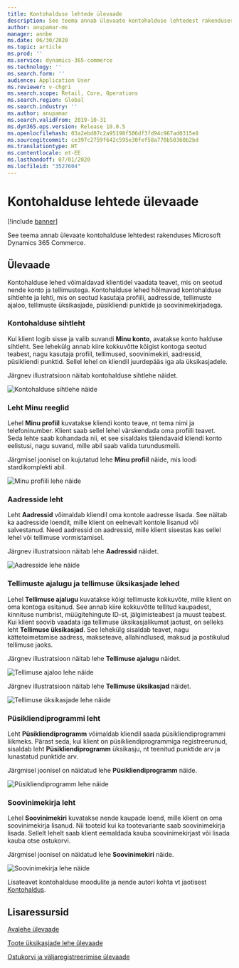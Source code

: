 ```yaml
---
title: Kontohalduse lehtede ülevaade
description: See teema annab ülevaate kontohalduse lehtedest rakenduses Microsoft Dynamics 365 Commerce.
author: anupamar-ms
manager: annbe
ms.date: 06/30/2020
ms.topic: article
ms.prod: ''
ms.service: dynamics-365-commerce
ms.technology: ''
ms.search.form: ''
audience: Application User
ms.reviewer: v-chgri
ms.search.scope: Retail, Core, Operations
ms.search.region: Global
ms.search.industry: ''
ms.author: anupamar
ms.search.validFrom: 2019-10-31
ms.dyn365.ops.version: Release 10.0.5
ms.openlocfilehash: 03a2ebd07c2a95198f506df3fd94c967ad0315e8
ms.sourcegitcommit: ce397c2759f642c595e30fef58a770b50360b2bd
ms.translationtype: HT
ms.contentlocale: et-EE
ms.lasthandoff: 07/01/2020
ms.locfileid: "3527604"
---
```

# <a name="account-management-pages-overview"></a>Kontohalduse lehtede ülevaade

[!include [banner](includes/banner.md)]

See teema annab ülevaate kontohalduse lehtedest rakenduses Microsoft Dynamics 365 Commerce.

## <a name="overview"></a>Ülevaade

Kontohalduse lehed võimaldavad klientidel vaadata teavet, mis on seotud nende konto ja tellimustega. Kontohalduse lehed hõlmavad kontohalduse sihtlehte ja lehti, mis on seotud kasutaja profiili, aadresside, tellimuste ajaloo, tellimuste üksikasjade, püsikliendi punktide ja soovinimekirjadega.

### <a name="account-management-landing-page"></a>Kontohalduse sihtleht

Kui klient logib sisse ja valib suvandi **Minu konto**, avatakse konto halduse sihtleht. See lehekülg annab kiire kokkuvõtte kõigist kontoga seotud teabest, nagu kasutaja profiil, tellimused, soovinimekiri, aadressid, püsikliendi punktid. Sellel lehel on kliendil juurdepääs iga ala üksikasjadele.

Järgnev illustratsioon näitab kontohalduse sihtlehe näidet.

![Kontohalduse sihtlehe näide](./media/Account-Management.PNG)

### <a name="my-profile-page"></a>Leht Minu reeglid

Lehel **Minu profiil** kuvatakse kliendi konto teave, nt tema nimi ja telefoninumber. Klient saab sellel lehel värskendada oma profiili teavet. Seda lehte saab kohandada nii, et see sisaldaks täiendavaid kliendi konto eelistusi, nagu suvand, mille abil saab valida turundusmeili.

Järgmisel joonisel on kujutatud lehe **Minu profiil** näide, mis loodi stardikomplekti abil.

![Minu profiili lehe näide](./media/Account-Management-MyProfile.PNG)

### <a name="addresses-page"></a>Aadresside leht

Leht **Aadressid** võimaldab kliendil oma kontole aadresse lisada. See näitab ka aadresside loendit, mille klient on eelnevalt kontole lisanud või salvestanud. Need aadressid on aadressid, mille klient sisestas kas sellel lehel või tellimuse vormistamisel.

Järgnev illustratsioon näitab lehe **Aadressid** näidet.

![Aadresside lehe näide](./media/Account-Management-Address.png)

### <a name="order-history-and-order-details-pages"></a>Tellimuste ajalugu ja tellimuse üksikasjade lehed

Lehel **Tellimuse ajalugu** kuvatakse kõigi tellimuste kokkuvõte, mille klient on oma kontoga esitanud. See annab kiire kokkuvõtte tellitud kaupadest, kinnituse numbrist, müügitehingute ID-st, jälgimisteabest ja muust teabest. Kui klient soovib vaadata iga tellimuse üksikasjalikumat jaotust, on selleks leht **Tellimuse üksikasjad**. See lehekülg sisaldab teavet, nagu kättetoimetamise aadress, makseteave, allahindlused, maksud ja postikulud tellimuse jaoks.

Järgnev illustratsioon näitab lehe **Tellimuse ajalugu** näidet.

![Tellimuse ajaloo lehe näide](./media/Account-Management-OrderHistory.PNG)

Järgnev illustratsioon näitab lehe **Tellimuse üksikasjad** näidet.

![Tellimuse üksikasjade lehe näide](./media/Account-Management-OrderDetails.PNG)

### <a name="loyalty-program-page"></a>Püsikliendiprogrammi leht

Leht **Püsikliendiprogramm** võimaldab kliendil saada püsikliendiprogrammi liikmeks. Pärast seda, kui klient on püsikliendiprogrammiga registreerunud, sisaldab leht **Püsikliendiprogramm** üksikasju, nt teenitud punktide arv ja lunastatud punktide arv.

Järgmisel joonisel on näidatud lehe **Püsikliendiprogramm** näide.

![Püsikliendiprogramm lehe näide](./media/Account-Management-Loyalty.PNG)

### <a name="wishlist-page"></a>Soovinimekirja leht

Lehel **Soovinimekiri** kuvatakse nende kaupade loend, mille klient on oma soovinimekirja lisanud. Nii tooteid kui ka tootevariante saab soovinimekirja lisada. Sellelt lehelt saab klient eemaldada kauba soovinimekirjast või lisada kauba otse ostukorvi.

Järgmisel joonisel on näidatud lehe **Soovinimekiri** näide.

![Soovinimekirja lehe näide](./media/Account-Management-Wishlist.PNG)

Lisateavet kontohalduse moodulite ja nende autori kohta vt jaotisest [Kontohaldus](account-management.md).

## <a name="additional-resources"></a>Lisaressursid

[Avalehe ülevaade](quick-tour-home-page.md)

[Toote üksikasjade lehe ülevaade](quick-tour-pdp.md)

[Ostukorvi ja väljaregistreerimise ülevaade](quick-tour-cart-checkout.md)


